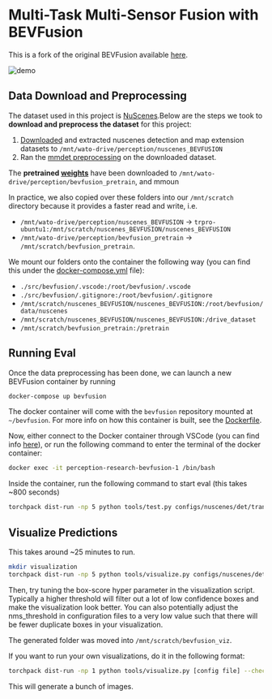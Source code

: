 # Multi-Task Multi-Sensor Fusion with BEVFusion
This is a fork of the original BEVFusion available [here](https://github.com/mit-han-lab/bevfusion).

![demo](assets/demo.gif)

## Data Download and Preprocessing
The dataset used in this project is [NuScenes](https://www.nuscenes.org/).Below are the steps we took to **download and preprocess the dataset** for this project:
1. [Downloaded](https://www.nuscenes.org/download) and extracted nuscenes detection and map extension datasets to `/mnt/wato-drive/perception/nuscenes_BEVFUSION`
2. Ran the [mmdet preprocessing](https://github.com/open-mmlab/mmdetection3d/blob/master/docs/en/datasets/nuscenes_det.md) on the downloaded dataset.


The **pretrained [weights](https://github.com/mit-han-lab/bevfusion#evaluation)** have been downloaded to  `/mnt/wato-drive/perception/bevfusion_pretrain`, and mmoun

In practice, we also copied over these folders into our `/mnt/scratch` directory because it provides a faster read and write, i.e.
- `/mnt/wato-drive/perception/nuscenes_BEVFUSION` $\rightarrow$ `trpro-ubuntu1:/mnt/scratch/nuscenes_BEVFUSION/nuscenes_BEVFUSION`
- `/mnt/wato-drive/perception/bevfusion_pretrain` $\rightarrow$ `/mnt/scratch/bevfusion_pretrain`.


We mount our folders onto the container the following way (you can find this under the [docker-compose.yml](../../docker-compose.yml) file):
- `./src/bevfusion/.vscode:/root/bevfusion/.vscode`
- `./src/bevfusion/.gitignore:/root/bevfusion/.gitignore`
- `/mnt/scratch/nuscenes_BEVFUSION/nuscenes_BEVFUSION:/root/bevfusion/data/nuscenes`
- `/mnt/scratch/nuscenes_BEVFUSION/nuscenes_BEVFUSION:/drive_dataset`
- `/mnt/scratch/bevfusion_pretrain:/pretrain`

## Running Eval
Once the data preprocessing has been done, we can launch a new BEVFusion container by running
```bash
docker-compose up bevfusion
```

The docker container will come with the `bevfusion` repository mounted at `~/bevfusion`. For more info on how this container is built, see the [Dockerfile](../../docker/bevfusion/Dockerfile).

Now, either connect to the Docker container through VSCode (you can find info [here](https://code.visualstudio.com/docs/devcontainers/containers)), or run the following command to enter the terminal of the docker container:
```bash
docker exec -it perception-research-bevfusion-1 /bin/bash
```

Inside the container, run the following command to start eval (this takes ~800 seconds)
```bash
torchpack dist-run -np 5 python tools/test.py configs/nuscenes/det/transfusion/secfpn/camera+lidar/swint_v0p075/convfuser.yaml /pretrain/bevfusion-det.pth --eval bbox #  -np 5 means to use 5 GPUS
```

## Visualize Predictions
This takes around ~25 minutes to run.
```bash
mkdir visualization
torchpack dist-run -np 5 python tools/visualize.py configs/nuscenes/det/transfusion/secfpn/camera+lidar/swint_v0p075/convfuser.yaml --checkpoint /pretrain/bevfusion-det.pth --out-dir ./visualization --mode pred --box-score 0.1
```
Then, try tuning the box-score hyper parameter in the visualization script. Typically a higher threshold will filter out a lot of low confidence boxes and make the visualization look better. You can also potentially adjust the nms_threshold in configuration files to a very low value such that there will be fewer duplicate boxes in your visualization.




The generated folder was moved into `/mnt/scratch/bevfusion_viz`.


If you want to run your own visualizations, do it in the following format:
```bash
torchpack dist-run -np 1 python tools/visualize.py [config file] --checkpoint [checkpoint file] --out-dir [output dir] --mode [pred/gt] --bbox-score 0.1
```
This will generate a bunch of images.
